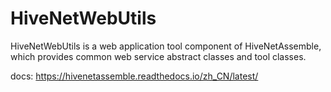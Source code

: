# HiveNetWebUtils

HiveNetWebUtils is a web application tool component of HiveNetAssemble, which provides common web service abstract classes and tool classes.

docs: https://hivenetassemble.readthedocs.io/zh_CN/latest/
